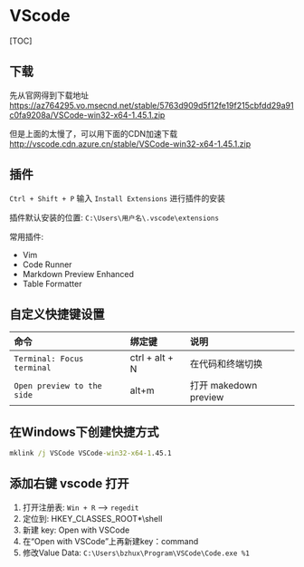 # VScode

[TOC]

## 下载
先从官网得到下载地址
https://az764295.vo.msecnd.net/stable/5763d909d5f12fe19f215cbfdd29a91c0fa9208a/VSCode-win32-x64-1.45.1.zip

但是上面的太慢了，可以用下面的CDN加速下载
http://vscode.cdn.azure.cn/stable/VSCode-win32-x64-1.45.1.zip


## 插件
`Ctrl + Shift + P` 输入 `Install Extensions` 进行插件的安装

插件默认安装的位置: `C:\Users\用户名\.vscode\extensions`

常用插件:
- Vim 
- Code Runner
- Markdown Preview Enhanced
- Table Formatter

## 自定义快捷键设置
|            命令            |     绑定键     |         说明          |
| :------------------------- | :------------- | :-------------------- |
| `Terminal: Focus terminal` | ctrl + alt + N | 在代码和终端切换      |
| `Open preview to the side` | alt+m          | 打开 makedown preview |

## 在Windows下创建快捷方式
```bat
mklink /j VSCode VSCode-win32-x64-1.45.1
```

## 添加右键 vscode 打开
1. 打开注册表: `Win + R` --> `regedit`
2. 定位到: HKEY_CLASSES_ROOT\*\shell
3. 新建 key: Open with VSCode
4. 在“Open with VSCode”上再新建key：command
5. 修改Value Data: `C:\Users\bzhux\Program\VSCode\Code.exe %1`


